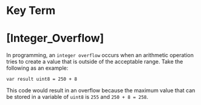 # Key Term

# [Integer_Overflow]
In programming, an `integer overflow` occurs when an arithmetic operation tries to create 
a value that is outside of the acceptable range. Take the following as an example:

`var result uint8 = 250 + 8`

This code would result in an overflow because the maximum value that can be stored in a 
variable of `uint8` is `255` and `250 + 8 = 258`.